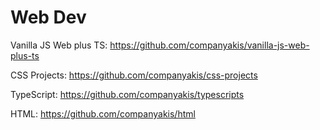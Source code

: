 # Web Dev 

Vanilla JS Web plus TS:
https://github.com/companyakis/vanilla-js-web-plus-ts

CSS Projects:
https://github.com/companyakis/css-projects

TypeScript:
https://github.com/companyakis/typescripts

HTML:
https://github.com/companyakis/html
